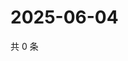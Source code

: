 # 2025-06-04

共 0 条

<!-- BEGIN ZHIHUQUESTIONS -->
<!-- 最后更新时间 Wed Jun 04 2025 03:09:05 GMT+0800 (China Standard Time) -->

<!-- END ZHIHUQUESTIONS -->
